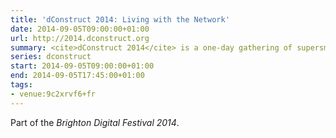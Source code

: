 ```yaml
---
title: 'dConstruct 2014: Living with the Network'
date: 2014-09-05T09:00:00+01:00
url: http://2014.dconstruct.org
summary: <cite>dConstruct 2014</cite> is a one-day gathering of supersmart people who will provoke, entertain, and stimulate you with their thoughts on this year’s theme of “Living With The Network”.
series: dconstruct
start: 2014-09-05T09:00:00+01:00
end: 2014-09-05T17:45:00+01:00
tags:
- venue:9c2xrvf6+fr
---
```

Part of the _Brighton Digital Festival 2014_.
